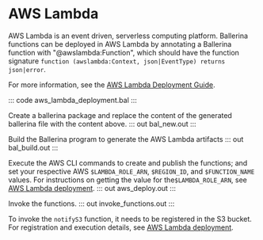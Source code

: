 # AWS Lambda

AWS Lambda is an event driven, serverless computing platform. Ballerina functions can be deployed in AWS Lambda by annotating a Ballerina function with "@awslambda:Function", which should have the function signature `function (awslambda:Context, json|EventType) returns json|error`.

For more information, see the [AWS Lambda Deployment Guide](https://ballerina.io/learn/deployment/aws-lambda/).

::: code aws_lambda_deployment.bal :::

Create a ballerina package and replace the content of the generated ballerina file with the content above.
::: out bal_new.out :::

Build the Ballerina program to generate the AWS Lambda artifacts
::: out bal_build.out :::

Execute the AWS CLI commands to create and publish the functions; and set your respective AWS `$LAMBDA_ROLE_ARN`, `$REGION_ID`, and `$FUNCTION_NAME` values. 
For instructions on getting the value for the`$LAMBDA_ROLE_ARN`, see [AWS Lambda deployment](/learn/deployment/aws-lambda/).
::: out aws_deploy.out :::

Invoke the functions.
::: out invoke_functions.out :::

To invoke the `notifyS3` function, it needs to be registered in the S3 bucket.
For registration and execution details, see [AWS Lambda deployment](/learn/deployment/aws-lambda/).
